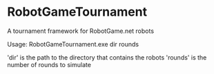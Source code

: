RobotGameTournament
===================

A tournament framework for RobotGame.net robots

Usage:
RobotGameTournament.exe dir rounds

'dir' is the path to the directory that contains the robots
'rounds' is the number of rounds to simulate
